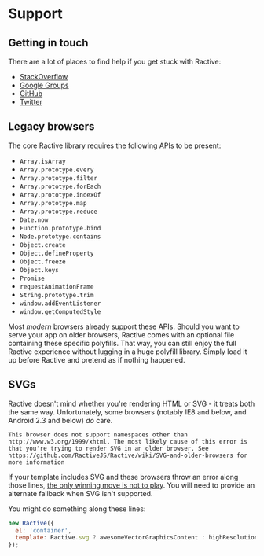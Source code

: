 # Support

## Getting in touch

There are a lot of places to find help if you get stuck with Ractive:

* [StackOverflow](http://stackoverflow.com/questions/tagged/ractivejs)
* [Google Groups](http://groups.google.com/forum/#!forum/ractive-js)
* [GitHub](https://github.com/ractivejs/ractive/issues)
* [Twitter](http://twitter.com/RactiveJS)

## Legacy browsers

The core Ractive library requires the following APIs to be present:

- `Array.isArray`
- `Array.prototype.every`
- `Array.prototype.filter`
- `Array.prototype.forEach`
- `Array.prototype.indexOf`
- `Array.prototype.map`
- `Array.prototype.reduce`
- `Date.now`
- `Function.prototype.bind`
- `Node.prototype.contains`
- `Object.create`
- `Object.defineProperty`
- `Object.freeze`
- `Object.keys`
- `Promise`
- `requestAnimationFrame`
- `String.prototype.trim`
- `window.addEventListener`
- `window.getComputedStyle`

Most _modern_ browsers already support these APIs. Should you want to serve your app on older browsers, Ractive comes with an optional file containing these specific polyfills. That way, you can still enjoy the full Ractive experience without lugging in a huge polyfill library. Simply load it up before Ractive and pretend as if nothing happened.

## SVGs

Ractive doesn't mind whether you're rendering HTML or SVG - it treats both the same way. Unfortunately, some browsers (notably IE8 and below, and Android 2.3 and below) *do* care.

```
This browser does not support namespaces other than http://www.w3.org/1999/xhtml. The most likely cause of this error is that you're trying to render SVG in an older browser. See https://github.com/RactiveJS/Ractive/wiki/SVG-and-older-browsers for more information
```

If your template includes SVG and these browsers throw an error along those lines, [the only winning move is not to play](http://xkcd.com/601/). You will need to provide an alternate fallback when SVG isn't supported.

You might do something along these lines:

```js
new Ractive({
  el: 'container',
  template: Ractive.svg ? awesomeVectorGraphicsContent : highResolutionImageContent
});
```
